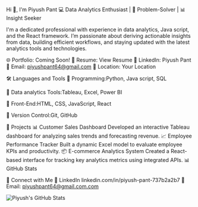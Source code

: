 Hi 👋, I'm Piyush Pant
💻 Data Analytics Enthusiast | 🧠 Problem-Solver | 📊 Insight Seeker

I'm a dedicated professional with experience in data analytics, Java script, and the React framework. I’m passionate about deriving actionable insights from data, building efficient workflows, and staying updated with the latest analytics tools and technologies.

🌐 Portfolio: Coming Soon!
📄 Resume: View Resume
💼 LinkedIn: Piyush Pant
📧 Email: piyushpant64@gmail.com
📍 Location: Your Location

🛠 Languages and Tools
🔸 Programming:Python, Java script, SQL

🔸 Data analytics Tools:Tableau, Excel, Power BI

🔸 Front-End:HTML, CSS, JavaScript, React

🔸 Version Control:Git, GitHub


📂 Projects
📊 Customer Sales Dashboard
Developed an interactive Tableau dashboard for analyzing sales trends and forecasting revenue.
📈 Employee Performance Tracker
Built a dynamic Excel model to evaluate employee KPIs and productivity.
📦 E-commerce Analytics System
Created a React-based interface for tracking key analytics metrics using integrated APIs.
📊 GitHub Stats


🤝 Connect with Me
🔗 LinkedIn linkedin.com/in/piyush-pant-737b2a2b7
📧 Email: piyushpant64@gmail.com.com



![Piyush's GitHub Stats](https://github-readme-stats.vercel.app/api?username=Piyush-Pant2023&show_icons=true&theme=radical)


